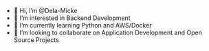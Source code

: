 - 👋 Hi, I’m @Dela-Micke
- 👀 I’m interested in Backend Development
- 🌱 I’m currently learning Python and AWS/Docker
- 💞️ I’m looking to collaborate on Application Development and Open Source Projects
  

<!---
Dela-Micke/Dela-Micke is a ✨ special ✨ repository because its `README.md` (this file) appears on your GitHub profile.
You can click the Preview link to take a look at your changes.
--->
